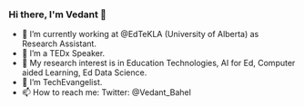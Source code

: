 ### Hi there, I'm Vedant 👋

- 🔭 I’m currently working at @EdTeKLA (University of Alberta) as Research Assistant.
- 🌱 I’m a TEDx Speaker. 
- 👯 My research interest is in Education Technologies, AI for Ed, Computer aided Learning, Ed Data Science. 
- 🤔 I’m TechEvangelist. 
- 📫 How to reach me: Twitter: @Vedant_Bahel

